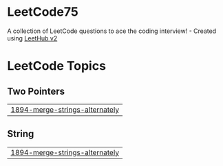 # LeetCode75
A collection of LeetCode questions to ace the coding interview! - Created using [LeetHub v2](https://github.com/arunbhardwaj/LeetHub-2.0)

<!---LeetCode Topics Start-->
# LeetCode Topics
## Two Pointers
|  |
| ------- |
| [1894-merge-strings-alternately](https://github.com/Eddie000321/LeetCode75/tree/master/1894-merge-strings-alternately) |
## String
|  |
| ------- |
| [1894-merge-strings-alternately](https://github.com/Eddie000321/LeetCode75/tree/master/1894-merge-strings-alternately) |
<!---LeetCode Topics End-->